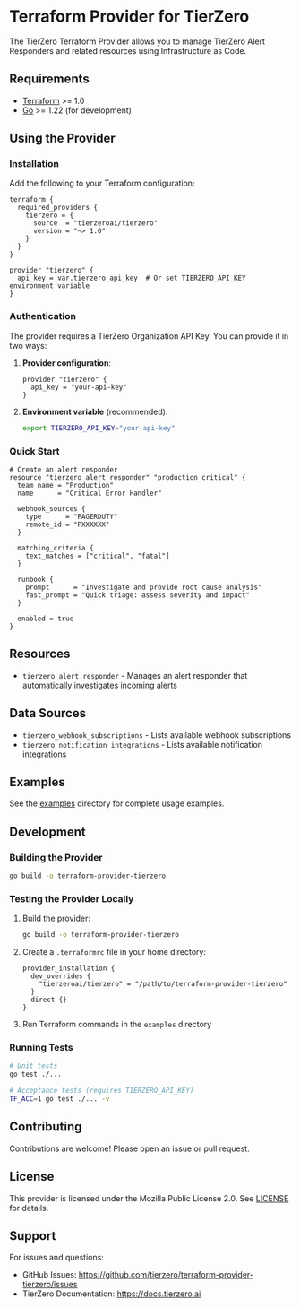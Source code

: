 # Terraform Provider for TierZero

The TierZero Terraform Provider allows you to manage TierZero Alert Responders and related resources using Infrastructure as Code.

## Requirements

- [Terraform](https://www.terraform.io/downloads.html) >= 1.0
- [Go](https://golang.org/doc/install) >= 1.22 (for development)

## Using the Provider

### Installation

Add the following to your Terraform configuration:

```hcl
terraform {
  required_providers {
    tierzero = {
      source  = "tierzeroai/tierzero"
      version = "~> 1.0"
    }
  }
}

provider "tierzero" {
  api_key = var.tierzero_api_key  # Or set TIERZERO_API_KEY environment variable
}
```

### Authentication

The provider requires a TierZero Organization API Key. You can provide it in two ways:

1. **Provider configuration**:
   ```hcl
   provider "tierzero" {
     api_key = "your-api-key"
   }
   ```

2. **Environment variable** (recommended):
   ```bash
   export TIERZERO_API_KEY="your-api-key"
   ```

### Quick Start

```hcl
# Create an alert responder
resource "tierzero_alert_responder" "production_critical" {
  team_name = "Production"
  name      = "Critical Error Handler"

  webhook_sources {
    type      = "PAGERDUTY"
    remote_id = "PXXXXXX"
  }

  matching_criteria {
    text_matches = ["critical", "fatal"]
  }

  runbook {
    prompt      = "Investigate and provide root cause analysis"
    fast_prompt = "Quick triage: assess severity and impact"
  }

  enabled = true
}
```

## Resources

- `tierzero_alert_responder` - Manages an alert responder that automatically investigates incoming alerts

## Data Sources

- `tierzero_webhook_subscriptions` - Lists available webhook subscriptions
- `tierzero_notification_integrations` - Lists available notification integrations

## Examples

See the [examples](./examples) directory for complete usage examples.

## Development

### Building the Provider

```bash
go build -o terraform-provider-tierzero
```

### Testing the Provider Locally

1. Build the provider:
   ```bash
   go build -o terraform-provider-tierzero
   ```

2. Create a `.terraformrc` file in your home directory:
   ```hcl
   provider_installation {
     dev_overrides {
       "tierzeroai/tierzero" = "/path/to/terraform-provider-tierzero"
     }
     direct {}
   }
   ```

3. Run Terraform commands in the `examples` directory

### Running Tests

```bash
# Unit tests
go test ./...

# Acceptance tests (requires TIERZERO_API_KEY)
TF_ACC=1 go test ./... -v
```

## Contributing

Contributions are welcome! Please open an issue or pull request.

## License

This provider is licensed under the Mozilla Public License 2.0. See [LICENSE](./LICENSE) for details.

## Support

For issues and questions:
- GitHub Issues: https://github.com/tierzero/terraform-provider-tierzero/issues
- TierZero Documentation: https://docs.tierzero.ai
